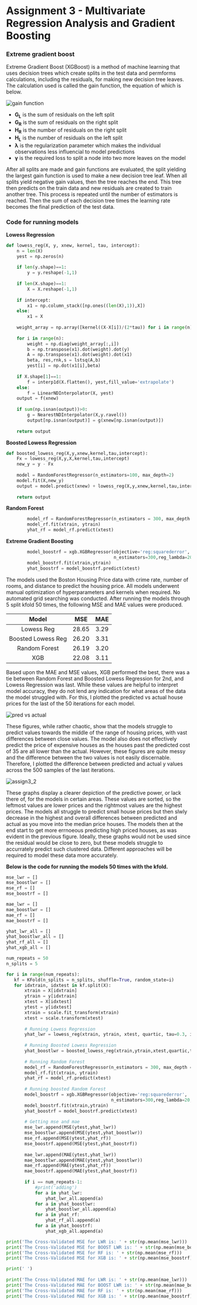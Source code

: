 # Assignment 3 - Multivariate Regression Analysis and Gradient Boosting

### Extreme gradient boost

Extreme Gradient Boost (XGBoost) is a method of machine learning that uses decision trees which create splits in the test data and permforms calculations, including the residuals, for making new decision tree leaves. The calculation used is called the gain function, the equation of which is below.

![gain function](https://user-images.githubusercontent.com/67921793/155613003-5e788a89-61ae-4e02-a7ad-373cd380c50f.png)

- **G<sub>L</sub>** is the sum of residuals on the left split
- **G<sub>R</sub>** is the sum of residuals on the right split
- **H<sub>R</sub>** is the number of residuals on the right split
- **H<sub>L</sub>** is the number of residuals on the left split
- **λ** is the regularization parameter which makes the individual observations less influencial to model predictions
- **γ** is the required loss to split a node into two more leaves on the model

After all splits are made and gain functions are evaluated, the split yielding the largest gain function is used to make a new decision tree leaf. When all splits yield negative gain values, then the tree reaches the end. This tree then predicts on the train data and new residuals are created to train another tree. This process is repeated until the number of estimators is reached. Then the sum of each decision tree times the learning rate becomes the final prediction of the test data.

### Code for running models

**Lowess Regression**
```python
def lowess_reg(X, y, xnew, kernel, tau, intercept):
    n = len(X)
    yest = np.zeros(n)
    
    if len(y.shape)==1:
        y = y.reshape(-1,1)
        
    if len(X.shape)==1:
        X = X.reshape(-1,1)
        
    if intercept:
        x1 = np.column_stack([np.ones((len(X),1)),X])
    else:
        x1 = X
        
    weight_array = np.array([kernel((X-X[i])/(2*tau)) for i in range(n)])
    
    for i in range(n):
        weight = np.diag(weight_array[:,i])
        b = np.transpose(x1).dot(weight).dot(y)
        A = np.transpose(x1).dot(weight).dot(x1)
        beta, res,rnk,s = lstsq(A,b)
        yest[i] = np.dot(x1[i],beta)
        
    if X.shape[1]==1:
        f = interp1d(X.flatten(), yest,fill_value='extrapolate')
    else:
        f = LinearNDInterpolator(X, yest)
    output = f(xnew)
    
    if sum(np.isnan(output))>0:
        g = NearestNDInterpolator(X,y.ravel())
        output[np.isnan(output)] = g(xnew[np.isnan(output)])
        
    return output
```

**Boosted Lowess Regression**
```python
def boosted_lowess_reg(X,y,xnew,kernel,tau,intercept):
    Fx = lowess_reg(X,y,X,kernel,tau,intercept)
    new_y = y - Fx
    
    model = RandomForestRegressor(n_estimators=100, max_depth=2)
    model.fit(X,new_y)
    output = model.predict(xnew) + lowess_reg(X,y,xnew,kernel,tau,intercept)
    
    return output
```

**Random Forest**
```python
        model_rf = RandomForestRegressor(n_estimators = 300, max_depth = 7)
        model_rf.fit(xtrain, ytrain)
        yhat_rf = model_rf.predict(xtest)
```

**Extreme Gradient Boosting**
```python
        model_boostrf = xgb.XGBRegressor(objective='reg:squarederror',
                                         n_estimators=300,reg_lambda=20,alpha=1,gamma=10,max_depth=7)
        model_boostrf.fit(xtrain,ytrain)
        yhat_boostrf = model_boostrf.predict(xtest)
```

The models used the Boston Housing Price data with crime rate, number of rooms, and distance to predict the housing price. All models underwent manual optimization of hyperparameters and kernels when required. No automated grid searching was conducted. After running the models through 5 split kfold 50 times, the following MSE and MAE values were produced. 
 
| Model | MSE    | MAE
| :---:   | :---: | :---: |
| Lowess Reg | 28.65     | 3.29
| Boosted Lowess Reg | 26.20 | 3.31
| Random Forest | 26.19 | 3.20
| XGB | 22.08 | 3.11
 
 
Based upon the MAE and MSE values, XGB performed the best, there was a tie between Random Forest and Boosted Lowess Regression for 2nd, and Lowess Regression was last. While these values are helpful to interpret model accuracy, they do not lend any indication for what areas of the data the model struggled with. For this, I plotted the predicted vs actual house prices for the last of the 50 iterations for each model.

![pred vs actual](https://user-images.githubusercontent.com/67921793/155621826-80c5458b-e13c-423f-92a2-639627b8ad24.png)

These figures, while rather chaotic, show that the models struggle to predict values towards the middle of the range of housing prices, with vast differences between close values. The model also does not effectively predict the price of expensive houses as the houses past the predicted cost of 35 are all lower than the actual. However, these figures are quite messy and the difference between the two values is not easily discernable. Therefore, I plotted the difference between predicted and actual y values across the 500 samples of the last iterations.

![assign3_2](https://user-images.githubusercontent.com/67921793/155622651-b041cae6-a9d3-40c9-8b17-51a6def98d9a.png)

These graphs display a clearer depiction of the predictive power, or lack there of, for the models in certain areas. These values are sorted, so the leftmost values are lower prices and the rightmost values are the highest prices. The models all struggle to predict small house prices but then slwly decrease in the highest and overall differences between predicted and actual as you move into the median price houses. The models then at the end start to get more errnoeous predicting high priced houses, as was evident in the previous figure. Ideally, these graphs would not be used since the residual would be close to zero, but these models struggle to accurrately predict such clustered data. Different approaches will be required to model these data more accurately.

**Below is the code for running the models 50 times with the kfold.**

 ```python
 mse_lwr = []
mse_boostlwr = []
mse_rf = []
mse_boostrf = []

mae_lwr = []
mae_boostlwr = []
mae_rf = []
mae_boostrf = []

yhat_lwr_all = []
yhat_boostlwr_all = []
yhat_rf_all = []
yhat_xgb_all = []

num_repeats = 50
n_splits = 5

for i in range(num_repeats):
    kf = KFold(n_splits = n_splits, shuffle=True, random_state=i)
    for idxtrain, idxtest in kf.split(X):
        xtrain = X[idxtrain]
        ytrain = y[idxtrain]
        xtest = X[idxtest]
        ytest = y[idxtest]
        xtrain = scale.fit_transform(xtrain)
        xtest = scale.transform(xtest)
        
        # Running Lowess Regression
        yhat_lwr = lowess_reg(xtrain, ytrain, xtest, quartic, tau=0.3, intercept=True)
        
        # Running Boosted Lowess Regression
        yhat_boostlwr = boosted_lowess_reg(xtrain,ytrain,xtest,quartic,tau=1,intercept=True)
        
        # Running Random Forest
        model_rf = RandomForestRegressor(n_estimators = 300, max_depth = 7)
        model_rf.fit(xtrain, ytrain)
        yhat_rf = model_rf.predict(xtest)
        
        # Running boosted Random Forest
        model_boostrf = xgb.XGBRegressor(objective='reg:squarederror',
                                         n_estimators=300,reg_lambda=20,alpha=1,gamma=10,max_depth=7)
        model_boostrf.fit(xtrain,ytrain)
        yhat_boostrf = model_boostrf.predict(xtest)
        
        # Getting mse and mae
        mse_lwr.append(MSE(ytest,yhat_lwr))
        mse_boostlwr.append(MSE(ytest,yhat_boostlwr))
        mse_rf.append(MSE(ytest,yhat_rf))
        mse_boostrf.append(MSE(ytest,yhat_boostrf))
        
        mae_lwr.append(MAE(ytest,yhat_lwr))
        mae_boostlwr.append(MAE(ytest,yhat_boostlwr))
        mae_rf.append(MAE(ytest,yhat_rf))
        mae_boostrf.append(MAE(ytest,yhat_boostrf))
        
        if i == num_repeats-1:
            #print('adding')
            for a in yhat_lwr:
                yhat_lwr_all.append(a)
            for a in yhat_boostlwr:
                yhat_boostlwr_all.append(a)
            for a in yhat_rf:
                yhat_rf_all.append(a)
            for a in yhat_boostrf:
                yhat_xgb_all.append(a)

print('The Cross-Validated MSE for LWR is: ' + str(np.mean(mse_lwr)))
print('The Cross-Validated MSE for BOOST LWR is: ' + str(np.mean(mse_boostlwr)))
print('The Cross-Validated MSE for RF is: ' + str(np.mean(mse_rf)))
print('The Cross-Validated MSE for XGB is: ' + str(np.mean(mse_boostrf)))

print(' ')
        
print('The Cross-Validated MAE for LWR is: ' + str(np.mean(mae_lwr)))
print('The Cross-Validated MAE for BOOST LWR is: ' + str(np.mean(mae_boostlwr)))
print('The Cross-Validated MAE for RF is: ' + str(np.mean(mae_rf)))
print('The Cross-Validated MAE for XGB is: ' + str(np.mean(mae_boostrf)))
 ```
